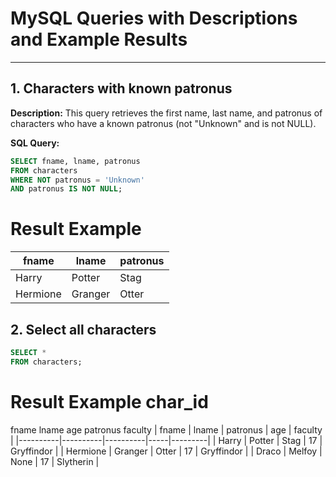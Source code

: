 # MySQL Queries with Descriptions and Example Results

---

## 1. Characters with known patronus
**Description:** This query retrieves the first name, last name, and patronus of characters who have a known patronus (not "Unknown" and is not NULL).

**SQL Query:**
```sql
SELECT fname, lname, patronus
FROM characters
WHERE NOT patronus = 'Unknown'
AND patronus IS NOT NULL;
```

# Result Example
| fname    | lname    | patronus |
|----------|----------|----------|
| Harry    | Potter   | Stag     |
| Hermione | Granger  | Otter    |

## 2. Select all characters
```sql
SELECT *
FROM characters;
```

# Result Example char_id
fname
lname
age
patronus
faculty
| fname    | lname    | patronus | age | faculty |
|----------|----------|----------|-----|---------|
| Harry    | Potter   | Stag     | 17 | Gryffindor |
| Hermione | Granger  | Otter    | 17 | Gryffindor |
| Draco | Melfoy | None | 17 | Slytherin |


